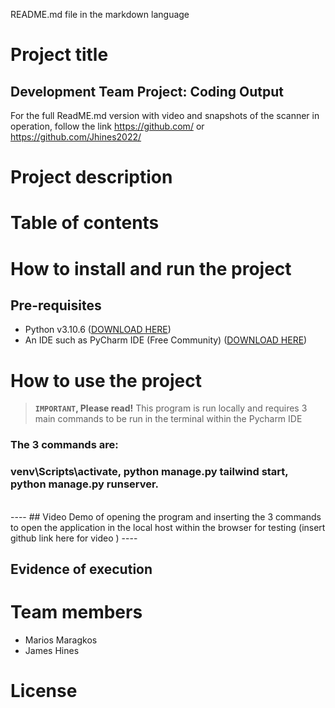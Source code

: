 README.md file in the markdown language 

# Project title
## Development Team Project: Coding Output

For the full ReadME.md version with video and snapshots of the scanner in operation, follow the link  https://github.com/  or https://github.com/Jhines2022/ 

# Project description 

# Table of contents 

# How to install and run the project

## Pre-requisites
* Python v3.10.6 ([DOWNLOAD HERE](https://www.python.org/downloads/))
* An IDE such as PyCharm IDE (Free Community) ([DOWNLOAD HERE](https://www.jetbrains.com/pycharm/)) 


# How to use the project
> **`IMPORTANT`, Please read!** This program is run locally and requires 3 main commands to be run in the terminal within the Pycharm IDE 
### The 3 commands are:
### venv\Scripts\activate, python manage.py tailwind start, python manage.py runserver.

<br/>
----
## Video Demo of opening the program and inserting the 3 commands to open the application in the local host within the browser for testing
(insert github link here for video )
----



## Evidence of execution 

# Team members
* Marios Maragkos
* James Hines

# License
